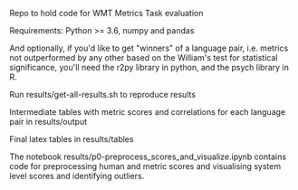 
Repo to hold code for WMT Metrics Task evaluation

Requirements: Python >= 3.6, numpy and pandas

And optionally, if you'd like to get "winners" of a language pair, i.e. metrics not outperformed by any other based on the William's test for statistical significance, you'll need the r2py library in python, and the psych library in R.


Run results/get-all-results.sh to reproduce results





Intermediate tables with metric scores and correlations for each language pair  in results/output 

Final latex tables in results/tables 


The notebook results/p0-preprocess_scores_and_visualize.ipynb  contains code for preprocessing human and metric scores and visualising system level scores and identifying outliers. 
